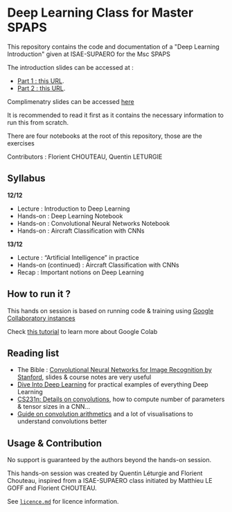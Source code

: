 # Deep Learning Class for Master SPAPS

This repository contains the code and documentation of a "Deep Learning Introduction" given at ISAE-SUPAERO for the Msc SPAPS

The introduction slides can be accessed at :
- [Part 1 : this URL](https://docs.google.com/presentation/d/1cFhDq6qgQtPPX50drP2w7rPS1xVT6madM6gMrrsY6wA). 
- [Part 2 : this URL](https://docs.google.com/presentation/d/10zd65eg0X_aqydggKRvC3s20AXSu3WI9RWWUKJVvfAI). 

Complimenatry slides can be accessed [here](https://fchouteau.github.io/isae-practical-deep-learning/)

It is recommended to read it first as it contains the necessary information to run this from scratch.

There are four notebooks at the root of this repository, those are the exercises

Contributors : Florient CHOUTEAU, Quentin LETURGIE

## Syllabus

**12/12**
- Lecture : Introduction to Deep Learning
- Hands-on : Deep Learning Notebook
- Hands-on : Convolutional Neural Networks Notebook
- Hands-on : Aircraft Classification with CNNs

**13/12**
- Lecture : “Artificial Intelligence” in practice
- Hands-on (continued) : Aircraft Classification with CNNs
- Recap : Important notions on Deep Learning

## How to run it ?

This hands on session is based on running code & training using [Google Collaboratory instances](https://colab.research.google.com/)

Check [this tutorial](https://colab.research.google.com/github/ga642381/ML2021-Spring/blob/main/Colab/Google_Colab_Tutorial.ipynb) to learn more about Google Colab

## Reading list

- The Bible : [Convolutional Neural Networks for Image Recognition by Stanford](http://cs231n.stanford.edu/schedule.html), slides & course notes are very useful
- [Dive Into Deep Learning](https://d2l.ai/) for practical examples of everything Deep Learning
- [CS231n: Details on convolutions](https://cs231n.github.io/convolutional-networks/), how to compute number of parameters & tensor sizes in a CNN...
- [Guide on convolution arithmetics](https://github.com/vdumoulin/conv_arithmetic ) and a lot of visualisations to understand convolutions better

## Usage & Contribution

No support is guaranteed by the authors beyond the hands-on session.

This hands-on session was created by Quentin Léturgie and Florient Chouteau, inspired from a ISAE-SUPAERO class initiated by Matthieu LE GOFF and Florient CHOUTEAU.

See [`licence.md`](./licence.md) for licence information.
